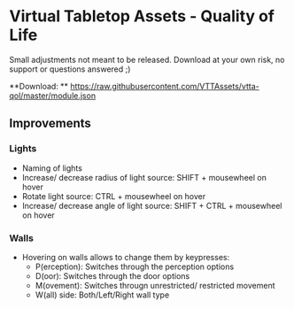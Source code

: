 # Virtual Tabletop Assets - Quality of Life

Small adjustments not meant to be released. Download at your own risk, no support or questions answered ;)

**Download: ** https://raw.githubusercontent.com/VTTAssets/vtta-qol/master/module.json

## Improvements

### Lights

- Naming of lights
- Increase/ decrease radius of light source: SHIFT + mousewheel on hover
- Rotate light source: CTRL + mousewheel on hover
- Increase/ decrease angle of light source: SHIFT + CTRL + mousewheel on hover

### Walls

- Hovering on walls allows to change them by keypresses:
   - P(erception): Switches through the perception options 
   - D(oor): Switches through the door options 
   - M(ovement): Switches througn unrestricted/ restricted movement
   - W(all) side: Both/Left/Right wall type
